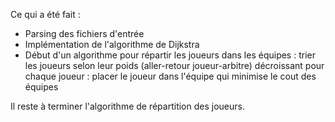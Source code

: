 Ce qui a été fait :
- Parsing des fichiers d'entrée
- Implémentation de l'algorithme de Dijkstra
- Début d'un algorithme pour répartir les joueurs dans les équipes :
    trier les joueurs selon leur poids (aller-retour joueur-arbitre) décroissant
    pour chaque joueur :
        placer le joueur dans l'équipe qui minimise le cout des équipes

Il reste à terminer l'algorithme de répartition des joueurs.